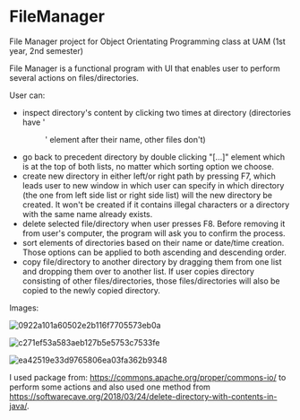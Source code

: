 # FileManager
File Manager project for Object Orientating Programming class at UAM (1st year, 2nd semester)

File Manager is a functional program with UI that enables user to perform several actions on files/directories.

User can:

 - inspect directory's content by clicking two times at directory (directories have '<DIR>' element after their name, other files don't)
 - go back to precedent directory by double clicking "[...]" element which is at the top of both lists, no matter which sorting option we choose.
 - create new directory in either left/or right path by pressing F7, which leads user to new window in which user can specify
   in which directory (the one from left side list or right side list) will the new directory be created. It won't be created if it contains illegal characters
   or a directory with the same name already exists.
 - delete selected file/directory when user presses F8. Before removing it from user's computer, the program will ask you to confirm the process.
 - sort elements of directories based on their name or date/time creation. Those options can be applied to both ascending and descending order.
 - copy file/directory to another directory by dragging them from one list and dropping them over to another list. If user copies directory consisting of other files/directories, those files/directories will also be copied to the newly copied directory.
 

  
Images: 
  
  ![0922a101a60502e2b116f7705573eb0a](https://user-images.githubusercontent.com/71464021/119261699-d8d37980-bbd8-11eb-980f-2134ac4a36b0.png)
  
  ![c271ef53a583aeb127b5e5753c7533fe](https://user-images.githubusercontent.com/71464021/119261705-e1c44b00-bbd8-11eb-9f75-a0a739eac069.png)

  ![ea42519e33d9765806ea03fa362b9348](https://user-images.githubusercontent.com/71464021/119261714-e8eb5900-bbd8-11eb-99dc-bcb77eb0d54c.png)
  
  
I used package from: https://commons.apache.org/proper/commons-io/ to perform some actions and also used one method from https://softwarecave.org/2018/03/24/delete-directory-with-contents-in-java/.


  
  

